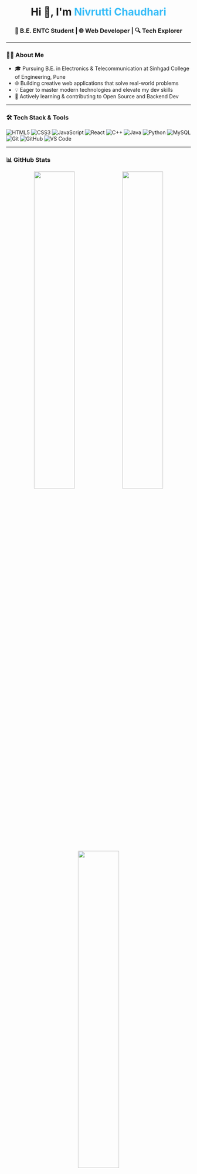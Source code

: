 <h1 align="center">Hi 👋, I'm <span style="color:#38bdf8">Nivrutti Chaudhari</span></h1>
<h3 align="center">🚀 B.E. ENTC Student | 🌐 Web Developer | 🔍 Tech Explorer</h3>

---

### 👨‍🎓 About Me
- 🎓 Pursuing B.E. in Electronics & Telecommunication at Sinhgad College of Engineering, Pune  
- 🌐 Building creative web applications that solve real-world problems  
- 💡 Eager to master modern technologies and elevate my dev skills  
- 🌱 Actively learning & contributing to Open Source and Backend Dev  

---

### 🛠️ Tech Stack & Tools

![HTML5](https://img.shields.io/badge/html5-%23E34F26.svg?&style=for-the-badge&logo=html5&logoColor=white)
![CSS3](https://img.shields.io/badge/css3-%231572B6.svg?&style=for-the-badge&logo=css3&logoColor=white)
![JavaScript](https://img.shields.io/badge/javascript-%23323330.svg?&style=for-the-badge&logo=javascript&logoColor=%23F7DF1E)
![React](https://img.shields.io/badge/react-%2320232a.svg?&style=for-the-badge&logo=react&logoColor=%2361DAFB)
![C++](https://img.shields.io/badge/c++-%2300599C.svg?&style=for-the-badge&logo=c%2B%2B&logoColor=white)
![Java](https://img.shields.io/badge/java-%23ED8B00.svg?&style=for-the-badge&logo=openjdk&logoColor=white)
![Python](https://img.shields.io/badge/python-%233776AB.svg?&style=for-the-badge&logo=python&logoColor=white)
![MySQL](https://img.shields.io/badge/mysql-%2300f.svg?&style=for-the-badge&logo=mysql&logoColor=white)
![Git](https://img.shields.io/badge/git-%23F05033.svg?&style=for-the-badge&logo=git&logoColor=white)
![GitHub](https://img.shields.io/badge/github-%23121011.svg?&style=for-the-badge&logo=github&logoColor=white)
![VS Code](https://img.shields.io/badge/vscode-%23007ACC.svg?&style=for-the-badge&logo=visual-studio-code&logoColor=white)

---

### 📊 GitHub Stats

<p align="center">
  <img src="https://github-readme-stats.vercel.app/api?username=nivrutti499&show_icons=true&theme=tokyonight" width="47%" />
  <img src="https://streak-stats.demolab.com?user=nivrutti499&theme=tokyonight" width="47%" />
</p>

<p align="center">
  <img src="https://github-readme-stats.vercel.app/api/top-langs/?username=nivrutti499&layout=compact&theme=tokyonight" width="47%" />
</p>

---

### 📈 Visitor Counter
<p align="left">
  <img src="https://komarev.com/ghpvc/?username=nivrutti499&label=Profile%20views&color=0e75b6&style=flat" alt="nivrutti499" />
</p>

---

### 📫 Let's Connect

<p align="center">
  <a href="https://www.linkedin.com/in/nivrutti-chaudhari-00b2a0284?utm_source=share&utm_campaign=share_via&utm_content=profile&utm_medium=android_app" target="_blank">
    <img src="https://img.shields.io/badge/LinkedIn-0A66C2?style=for-the-badge&logo=linkedin&logoColor=white" alt="LinkedIn Badge"/>
  </a>
  <a href="mailto:nivruttichaudhri54@gmail.com">
    <img src="https://img.shields.io/badge/Email-D14836?style=for-the-badge&logo=gmail&logoColor=white" alt="Gmail Badge"/>
  </a>
  <a href="https://nivrutti499.github.io" target="_blank">
    <img src="https://img.shields.io/badge/Portfolio-24292E?style=for-the-badge&logo=githubpages&logoColor=white" alt="Portfolio Badge"/>
  </a>
</p>
